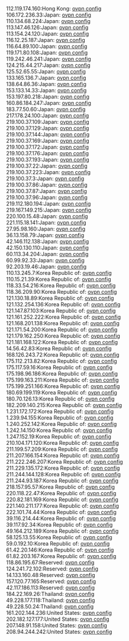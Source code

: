 112.119.174.160:Hong Kong: [ovpn config](vpn/112_119_174_160.ovpn)  
106.172.236.33:Japan: [ovpn config](vpn/106_172_236_33.ovpn)  
110.134.68.224:Japan: [ovpn config](vpn/110_134_68_224.ovpn)  
113.147.46.126:Japan: [ovpn config](vpn/113_147_46_126.ovpn)  
113.154.24.120:Japan: [ovpn config](vpn/113_154_24_120.ovpn)  
116.12.25.187:Japan: [ovpn config](vpn/116_12_25_187.ovpn)  
116.64.89.100:Japan: [ovpn config](vpn/116_64_89_100.ovpn)  
119.171.80.108:Japan: [ovpn config](vpn/119_171_80_108.ovpn)  
119.242.46.241:Japan: [ovpn config](vpn/119_242_46_241.ovpn)  
124.215.44.217:Japan: [ovpn config](vpn/124_215_44_217.ovpn)  
125.52.65.55:Japan: [ovpn config](vpn/125_52_65_55.ovpn)  
133.165.136.7:Japan: [ovpn config](vpn/133_165_136_7.ovpn)  
138.64.86.36:Japan: [ovpn config](vpn/138_64_86_36.ovpn)  
153.133.14.33:Japan: [ovpn config](vpn/153_133_14_33.ovpn)  
153.197.80.218:Japan: [ovpn config](vpn/153_197_80_218.ovpn)  
160.86.184.247:Japan: [ovpn config](vpn/160_86_184_247.ovpn)  
183.77.50.60:Japan: [ovpn config](vpn/183_77_50_60.ovpn)  
217.178.24.100:Japan: [ovpn config](vpn/217_178_24_100.ovpn)  
219.100.37.109:Japan: [ovpn config](vpn/219_100_37_109.ovpn)  
219.100.37.129:Japan: [ovpn config](vpn/219_100_37_129.ovpn)  
219.100.37.144:Japan: [ovpn config](vpn/219_100_37_144.ovpn)  
219.100.37.169:Japan: [ovpn config](vpn/219_100_37_169.ovpn)  
219.100.37.172:Japan: [ovpn config](vpn/219_100_37_172.ovpn)  
219.100.37.176:Japan: [ovpn config](vpn/219_100_37_176.ovpn)  
219.100.37.193:Japan: [ovpn config](vpn/219_100_37_193.ovpn)  
219.100.37.22:Japan: [ovpn config](vpn/219_100_37_22.ovpn)  
219.100.37.223:Japan: [ovpn config](vpn/219_100_37_223.ovpn)  
219.100.37.3:Japan: [ovpn config](vpn/219_100_37_3.ovpn)  
219.100.37.86:Japan: [ovpn config](vpn/219_100_37_86.ovpn)  
219.100.37.87:Japan: [ovpn config](vpn/219_100_37_87.ovpn)  
219.100.37.96:Japan: [ovpn config](vpn/219_100_37_96.ovpn)  
219.112.180.194:Japan: [ovpn config](vpn/219_112_180_194.ovpn)  
219.167.149.215:Japan: [ovpn config](vpn/219_167_149_215.ovpn)  
220.100.15.48:Japan: [ovpn config](vpn/220_100_15_48.ovpn)  
221.115.18.141:Japan: [ovpn config](vpn/221_115_18_141.ovpn)  
27.95.98.160:Japan: [ovpn config](vpn/27_95_98_160.ovpn)  
36.13.158.79:Japan: [ovpn config](vpn/36_13_158_79.ovpn)  
42.146.112.138:Japan: [ovpn config](vpn/42_146_112_138.ovpn)  
42.150.130.110:Japan: [ovpn config](vpn/42_150_130_110.ovpn)  
60.113.34.204:Japan: [ovpn config](vpn/60_113_34_204.ovpn)  
60.99.92.33:Japan: [ovpn config](vpn/60_99_92_33.ovpn)  
92.203.19.46:Japan: [ovpn config](vpn/92_203_19_46.ovpn)  
110.13.245.7:Korea Republic of: [ovpn config](vpn/110_13_245_7.ovpn)  
110.15.21.39:Korea Republic of: [ovpn config](vpn/110_15_21_39.ovpn)  
118.33.54.216:Korea Republic of: [ovpn config](vpn/118_33_54_216.ovpn)  
118.36.209.90:Korea Republic of: [ovpn config](vpn/118_36_209_90.ovpn)  
121.130.18.89:Korea Republic of: [ovpn config](vpn/121_130_18_89.ovpn)  
121.132.254.136:Korea Republic of: [ovpn config](vpn/121_132_254_136.ovpn)  
121.147.87.103:Korea Republic of: [ovpn config](vpn/121_147_87_103.ovpn)  
121.161.252.222:Korea Republic of: [ovpn config](vpn/121_161_252_222.ovpn)  
121.168.201.138:Korea Republic of: [ovpn config](vpn/121_168_201_138.ovpn)  
121.171.54.200:Korea Republic of: [ovpn config](vpn/121_171_54_200.ovpn)  
121.179.162.250:Korea Republic of: [ovpn config](vpn/121_179_162_250.ovpn)  
121.181.168.122:Korea Republic of: [ovpn config](vpn/121_181_168_122.ovpn)  
14.56.42.83:Korea Republic of: [ovpn config](vpn/14_56_42_83.ovpn)  
168.126.243.72:Korea Republic of: [ovpn config](vpn/168_126_243_72.ovpn)  
175.112.213.82:Korea Republic of: [ovpn config](vpn/175_112_213_82.ovpn)  
175.117.59.16:Korea Republic of: [ovpn config](vpn/175_117_59_16.ovpn)  
175.198.96.186:Korea Republic of: [ovpn config](vpn/175_198_96_186.ovpn)  
175.199.163.211:Korea Republic of: [ovpn config](vpn/175_199_163_211.ovpn)  
175.199.251.166:Korea Republic of: [ovpn config](vpn/175_199_251_166.ovpn)  
180.69.199.119:Korea Republic of: [ovpn config](vpn/180_69_199_119.ovpn)  
180.70.126.13:Korea Republic of: [ovpn config](vpn/180_70_126_13.ovpn)  
182.209.140.215:Korea Republic of: [ovpn config](vpn/182_209_140_215.ovpn)  
1.231.172.172:Korea Republic of: [ovpn config](vpn/1_231_172_172.ovpn)  
1.239.94.155:Korea Republic of: [ovpn config](vpn/1_239_94_155.ovpn)  
1.240.252.142:Korea Republic of: [ovpn config](vpn/1_240_252_142.ovpn)  
1.242.14.150:Korea Republic of: [ovpn config](vpn/1_242_14_150.ovpn)  
1.247.152.19:Korea Republic of: [ovpn config](vpn/1_247_152_19.ovpn)  
210.104.171.120:Korea Republic of: [ovpn config](vpn/210_104_171_120.ovpn)  
211.199.57.209:Korea Republic of: [ovpn config](vpn/211_199_57_209.ovpn)  
211.207.166.154:Korea Republic of: [ovpn config](vpn/211_207_166_154.ovpn)  
211.222.246.207:Korea Republic of: [ovpn config](vpn/211_222_246_207.ovpn)  
211.229.135.172:Korea Republic of: [ovpn config](vpn/211_229_135_172.ovpn)  
211.244.144.128:Korea Republic of: [ovpn config](vpn/211_244_144_128.ovpn)  
211.244.93.187:Korea Republic of: [ovpn config](vpn/211_244_93_187.ovpn)  
218.157.95.57:Korea Republic of: [ovpn config](vpn/218_157_95_57.ovpn)  
220.118.22.47:Korea Republic of: [ovpn config](vpn/220_118_22_47.ovpn)  
220.82.181.169:Korea Republic of: [ovpn config](vpn/220_82_181_169.ovpn)  
221.140.211.177:Korea Republic of: [ovpn config](vpn/221_140_211_177.ovpn)  
222.101.74.44:Korea Republic of: [ovpn config](vpn/222_101_74_44.ovpn)  
39.116.214.44:Korea Republic of: [ovpn config](vpn/39_116_214_44.ovpn)  
39.117.92.34:Korea Republic of: [ovpn config](vpn/39_117_92_34.ovpn)  
49.164.212.189:Korea Republic of: [ovpn config](vpn/49_164_212_189.ovpn)  
58.125.13.55:Korea Republic of: [ovpn config](vpn/58_125_13_55.ovpn)  
59.0.192.10:Korea Republic of: [ovpn config](vpn/59_0_192_10.ovpn)  
61.42.20.146:Korea Republic of: [ovpn config](vpn/61_42_20_146.ovpn)  
61.82.203.167:Korea Republic of: [ovpn config](vpn/61_82_203_167.ovpn)  
118.86.195.67:Reserved: [ovpn config](vpn/118_86_195_67.ovpn)  
124.241.72.102:Reserved: [ovpn config](vpn/124_241_72_102.ovpn)  
14.133.160.48:Reserved: [ovpn config](vpn/14_133_160_48.ovpn)  
157.120.77.165:Reserved: [ovpn config](vpn/157_120_77_165.ovpn)  
42.117.186.113:Reserved: [ovpn config](vpn/42_117_186_113.ovpn)  
184.22.169.26:Thailand: [ovpn config](vpn/184_22_169_26.ovpn)  
49.228.177.118:Thailand: [ovpn config](vpn/49_228_177_118.ovpn)  
49.228.50.24:Thailand: [ovpn config](vpn/49_228_50_24.ovpn)  
161.202.144.236:United States: [ovpn config](vpn/161_202_144_236.ovpn)  
202.182.127.177:United States: [ovpn config](vpn/202_182_127_177.ovpn)  
207.148.91.158:United States: [ovpn config](vpn/207_148_91_158.ovpn)  
208.94.244.242:United States: [ovpn config](vpn/208_94_244_242.ovpn)  
